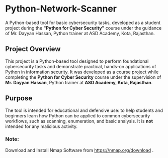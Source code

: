 # Python-Network-Scanner
A Python-based tool for basic cybersecurity tasks, developed as a student project during the **"Python for Cyber Security"** course under the guidance of Mr. Dayyan Hassan, Python trainer at ASD Academy, Kota, Rajasthan.

## Project Overview  

This project is a Python-based tool designed to perform foundational cybersecurity tasks and demonstrate practical, hands-on applications of Python in information security. It was developed as a course project while completing the **Python for Cyber Security** course under the supervision of **Mr. Dayyan Hassan**, Python trainer at **ASD Academy, Kota, Rajasthan**.

## Purpose  

The tool is intended for educational and defensive use: to help students and beginners learn how Python can be applied to common cybersecurity workflows, such as scanning, enumeration, and basic analysis. It is **not** intended for any malicious activity.

### Note:  
Download and Install Nmap Software from https://nmap.org/download . 

